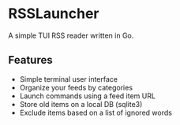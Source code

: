 # RSSLauncher

A simple TUI RSS reader written in Go.

## Features

* Simple terminal user interface
* Organize your feeds by categories
* Launch commands using a feed item URL
* Store old items on a local DB (sqlite3)
* Exclude items based on a list of ignored words
